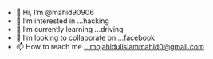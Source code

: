 - 👋 Hi, I’m @mahid90906
- 👀 I’m interested in ...hacking 
- 🌱 I’m currently learning ...driving 
- 💞️ I’m looking to collaborate on ...facebook
- 📫 How to reach me ...mojahidulislammahid0@gmail.com

<!---
mahid90906/mahid90906 is a ✨ special ✨ repository because its `README.md` (this file) appears on your GitHub profile.
You can click the Preview link to take a look at your changes.
--->
